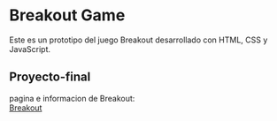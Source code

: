 # Breakout Game

Este es un prototipo del juego Breakout desarrollado con HTML, CSS y JavaScript.

## Proyecto-final

pagina e informacion de Breakout:  
[Breakout](https://joseluis252001.github.io/proyecto-final/)

